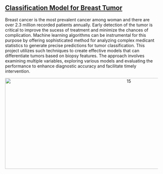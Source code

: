## [Classification Model for Breast Tumor](https://github.com/AzmaynInkishaf/Classification-Model-for-Breast-Cancer)

Breast cancer is the most prevalent cancer among woman and there are over 2.3 million recorded patients annually. Early detection of the tumor is critical to improve the sucess of treatment and minimize the chances of complication. Machine learning algorithms can be instrumental for this purpose by offering sophisticated method for analyzing complex medicant statistics to generate precise predictions for tumor classification. This project utilizes such techniques to create effective models that can differentiate tumors based on biopsy features. The approach involves examining multiple variables, exploring various models and evaluating the performance to enhance diagnostic accuracy and facilitate timely intervention.

<p align="center"><img src="https://github.com/user-attachments/assets/bddabe87-399b-47be-a72e-fc090c165899" alt="15" style="width: 800px; height: 300px;"></p>
